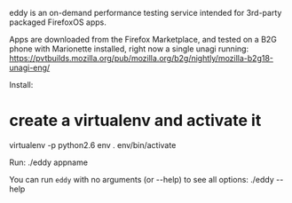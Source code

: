 eddy is an on-demand performance testing service intended for 3rd-party
packaged FirefoxOS apps.

Apps are downloaded from the Firefox Marketplace, and tested on a B2G phone
with Marionette installed, right now a single unagi running:
https://pvtbuilds.mozilla.org/pub/mozilla.org/b2g/nightly/mozilla-b2g18-unagi-eng/

Install:
  # create a virtualenv and activate it
  virtualenv -p python2.6 env
  . env/bin/activate

Run:
  ./eddy appname

You can run ```eddy``` with no arguments (or --help) to see all options:
  ./eddy --help

